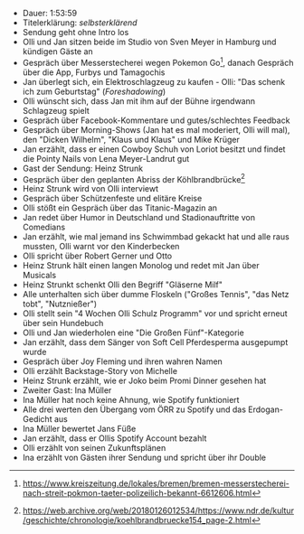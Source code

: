 - Dauer: 1:53:59
- Titelerklärung: *selbsterklärend*
- Sendung geht ohne Intro los
- Olli und Jan sitzen beide im Studio von Sven Meyer in Hamburg und kündigen Gäste an
- Gespräch über Messerstecherei wegen Pokemon Go[^1], danach Gespräch über die App, Furbys und Tamagochis
- Jan überlegt sich, ein Elektroschlagzeug zu kaufen - Olli: "Das schenk ich zum Geburtstag" (*Foreshadowing*)
- Olli wünscht sich, dass Jan mit ihm auf der Bühne irgendwann Schlagzeug spielt
- Gespräch über Facebook-Kommentare und gutes/schlechtes Feedback
- Gespräch über Morning-Shows (Jan hat es mal moderiert, Olli will mal), den "Dicken Wilhelm", "Klaus und Klaus" und Mike Krüger
- Jan erzählt, dass er einen Cowboy Schuh von Loriot besitzt und findet die Pointy Nails von Lena Meyer-Landrut gut
- Gast der Sendung: Heinz Strunk
- Gespräch über den geplanten Abriss der Köhlbrandbrücke[^2]
- Heinz Strunk wird von Olli interviewt
- Gespräch über Schützenfeste und elitäre Kreise
- Olli stößt ein Gespräch über das Titanic-Magazin an
- Jan redet über Humor in Deutschland und Stadionauftritte von Comedians
- Jan erzählt, wie mal jemand ins Schwimmbad gekackt hat und alle raus mussten, Olli warnt vor den Kinderbecken
- Olli spricht über Robert Gerner und Otto
- Heinz Strunk hält einen langen Monolog und redet mit Jan über Musicals
- Heinz Strunkt schenkt Olli den Begriff "Gläserne Milf"
- Alle unterhalten sich über dumme Floskeln ("Großes Tennis", "das Netz tobt", "Nutznießer")
- Olli stellt sein "4 Wochen Olli Schulz Programm" vor und spricht erneut über sein Hundebuch
- Olli und Jan wiederholen eine "Die Großen Fünf"-Kategorie
- Jan erzählt, dass dem Sänger von Soft Cell Pferdesperma ausgepumpt wurde
- Gespräch über Joy Fleming und ihren wahren Namen
- Olli erzählt Backstage-Story von Michelle
- Heinz Strunk erzählt, wie er Joko beim Promi Dinner gesehen hat
- Zweiter Gast: Ina Müller
- Ina Müller hat noch keine Ahnung, wie Spotify funktioniert
- Alle drei werten den Übergang vom ÖRR zu Spotify und das Erdogan-Gedicht aus
- Ina Müller bewertet Jans Füße
- Jan erzählt, dass er Ollis Spotify Account bezahlt
- Olli erzählt von seinen Zukunftsplänen
- Ina erzählt von Gästen ihrer Sendung und spricht über ihr Double

[^1]: https://www.kreiszeitung.de/lokales/bremen/bremen-messerstecherei-nach-streit-pokmon-taeter-polizeilich-bekannt-6612606.html
[^2]: https://web.archive.org/web/20180126012534/https://www.ndr.de/kultur/geschichte/chronologie/koehlbrandbruecke154_page-2.html

